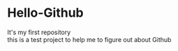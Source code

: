# Hello-Github
It's my first repository<br/>
this is a test project to help me to figure out about Github
